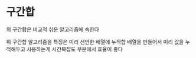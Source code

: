 # 구간합
위 구간합은 비교적 쉬운 알고리즘에 속한다 <br>

위 구간합 알고리즘을 특징은 미리 선언한 배열에 누적합 배열을 만들어서 미리 값을 누적해두고 사용하는게 시간복잡도 부분에서 효율이 좋다 <br>
